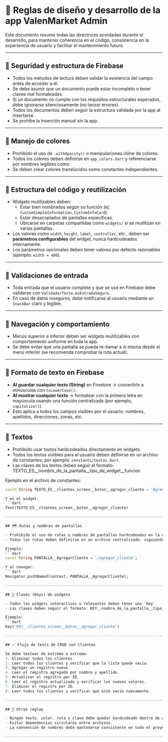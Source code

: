 # 📌 Reglas de diseño y desarrollo de la app ValenMarket Admin

Este documento resume todas las directrices acordadas durante el desarrollo, para mantener coherencia en el código, consistencia en la experiencia de usuario y facilitar el mantenimiento futuro.

------------------------------------------------------------------------------------------

## 🔐 Seguridad y estructura de Firebase

- Todos los métodos de lectura deben validar la existencia del campo antes de acceder a él.
- Se debe asumir que un documento puede estar incompleto o tener claves mal formateadas.
- Si un documento no cumple con los requisitos estructurales esperados, debe ignorarse silenciosamente (no lanzar errores).
- Todos los documentos deben seguir la estructura validada por la app al insertarse.
- Se prohíbe la inserción manual sin la app.

------------------------------------------------------------------------------------------

## 🎨 Manejo de colores

- Prohibido el uso de `.withOpacity()` o manipulaciones inline de colores.
- Todos los colores deben definirse en `app_colors.dart` y referenciarse por nombres legibles como:
- Se deben crear colores translúcidos como constantes independientes.

------------------------------------------------------------------------------------------

## 🧱 Estructura del código y reutilización

- Widgets reutilizables deben:
  - Estar bien nombrados según su función (ej: `CustomSimpleInformation`, `CustomInfoCard`).
  - Estar desacoplados de pantallas específicas.
  - Ubicarse en carpetas compartidas como `widgets/` si se reutilizan en varias pantallas.
- Los valores como `width`, `height`, `label`, `controller`, etc., deben ser **parámetros configurables** del widget, nunca hardcodeados internamente.
- Los parámetros opcionales deben tener valores por defecto razonables (ejemplo: `width = 400`).

------------------------------------------------------------------------------------------

## 🧪 Validaciones de entrada

- Toda entrada que el usuario complete y que se use en Firebase debe validarse con `ValidadorTexto.esEntradaSegura`.
- En caso de datos inseguros, debe notificarse al usuario mediante un `SnackBar` claro y legible.

------------------------------------------------------------------------------------------

## 🧭 Navegación y comportamiento

- Menús superior e inferior deben ser widgets reutilizables con comportamiento uniforme en toda la app.
- Se debe evitar que una pantalla se pueda re-llamar a sí misma desde el menú inferior (se recomienda comprobar la ruta actual).

------------------------------------------------------------------------------------------

## 🔡 Formato de texto en Firebase

- **Al guardar cualquier texto (String)** en Firestore → convertirlo a minúsculas con `toLowerCase()`.
- **Al mostrar cualquier texto** → formatear con la primera letra en mayúscula usando una función centralizada (por ejemplo, `capitalize()`).
- Esto aplica a todos los campos visibles por el usuario: nombres, apellidos, direcciones, zonas, etc.

------------------------------------------------------------------------------------------

## 📝 Textos

- Prohibido usar textos hardcodeados directamente en widgets.
- Todos los textos visibles para el usuario deben definirse en un archivo de constantes, por ejemplo: `constants/textos.dart`.
- Las claves de los textos deben seguir el formato: TEXTO_ES__nombre_de_la_pantalla__tipo_de_widget__funcion

Ejemplo en el archivo de constantes:
```dart
const String TEXTO_ES__clientes_screen__boton__agregar_cliente = 'Agregar cliente';

Y en el widget:
```dart
Text(TEXTO_ES__clientes_screen__boton__agregar_cliente)

------------------------------------------------------------------------------------------

## 🗺️ Rutas y nombres de pantallas

- Prohibido el uso de rutas o nombres de pantallas hardcodeados en la navegación.
- Todas las rutas deben definirse en un archivo centralizado, siguiendo el formato: PANTALLA__NombreDeLaPantalla

Ejemplo:
```dart
const String PANTALLA__AgregarCliente = '/agregar_cliente';

Y al navegar:
```dart
Navigator.pushNamed(context, PANTALLA__AgregarCliente);

------------------------------------------------------------------------------------------

## 🔑 Claves (Keys) de widgets

- Todos los widgets interactivos o relevantes deben tener una `Key`.
- Las claves deben seguir el formato: KEY__nombre_de_la_pantalla__tipo_de_widget__funcion

Ejemplo:
```dart
Key('KEY__clientes_screen__boton__agregar_cliente')

------------------------------------------------------------------------------------------

## ✅ Flujo de tests de CRUD con clientes

Se debe testear de extremo a extremo:
1. Eliminar todos los clientes.
2. Leer todos los clientes y verificar que la lista quede vacía.
3. Agregar un registro nuevo.
4. Leer el registro agregado por nombre y apellido.
5. Actualizar el registro por ID.
6. Leer el registro actualizado y verificar los nuevos valores.
7. Eliminar el registro por ID.
8. Leer todos los clientes y verificar que esté vacío nuevamente.

------------------------------------------------------------------------------------------

## 🚫 Otras reglas

- Ningún texto, color, ruta o clave debe quedar hardcodeado dentro de widgets o servicios.
- Evitar dependencias circulares entre archivos.
- La convención de nombres debe mantenerse consistente en todo el proyecto.

------------------------------------------------------------------------------------------